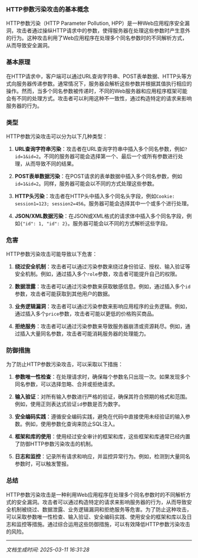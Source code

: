 ### HTTP参数污染攻击的基本概念

HTTP参数污染（HTTP Parameter Pollution, HPP）是一种Web应用程序安全漏洞，攻击者通过操纵HTTP请求中的参数，使得服务器在处理这些参数时产生意外的行为。这种攻击利用了Web应用程序在处理多个同名参数时的不同解析方式，从而导致安全漏洞。

### 基本原理

在HTTP请求中，客户端可以通过URL查询字符串、POST表单数据、HTTP头等方式向服务器传递参数。通常情况下，服务器会解析这些参数并根据其值执行相应的操作。然而，当多个同名参数被传递时，不同的Web服务器和应用程序框架可能会有不同的处理方式。攻击者可以利用这种不一致性，通过构造特定的请求来影响服务器的行为。

### 类型

HTTP参数污染攻击可以分为以下几种类型：

1. **URL查询字符串污染**：攻击者在URL查询字符串中插入多个同名参数，例如`?id=1&id=2`。不同的服务器可能会选择第一个、最后一个或所有参数进行处理，从而导致不同的结果。

2. **POST表单数据污染**：在POST请求的表单数据中插入多个同名参数，例如`id=1&id=2`。同样，服务器可能会以不同的方式处理这些参数。

3. **HTTP头污染**：攻击者在HTTP头中插入多个同名头字段，例如`Cookie: session1=123; session2=456`。服务器可能会选择其中一个或多个进行处理。

4. **JSON/XML数据污染**：在JSON或XML格式的请求体中插入多个同名字段，例如`{"id": 1, "id": 2}`。服务器可能会以不同的方式解析这些字段。

### 危害

HTTP参数污染攻击可能导致以下危害：

1. **绕过安全机制**：攻击者可以通过污染参数来绕过身份验证、授权、输入验证等安全机制。例如，通过插入多个`role`参数，攻击者可能提升自己的权限。

2. **数据泄露**：攻击者可以通过污染参数来获取敏感信息。例如，通过插入多个`id`参数，攻击者可能获取到其他用户的数据。

3. **业务逻辑漏洞**：攻击者可以通过污染参数来影响应用程序的业务逻辑。例如，通过插入多个`price`参数，攻击者可能以更低的价格购买商品。

4. **拒绝服务**：攻击者可以通过污染参数来导致服务器崩溃或资源耗尽。例如，通过插入大量同名参数，攻击者可能消耗服务器的处理能力。

### 防御措施

为了防止HTTP参数污染攻击，可以采取以下措施：

1. **参数唯一性检查**：在处理请求时，确保每个参数名只出现一次。如果发现多个同名参数，可以选择忽略、合并或拒绝请求。

2. **输入验证**：对所有输入参数进行严格的验证，确保其符合预期的格式和范围。例如，使用正则表达式验证`id`参数是否为数字。

3. **安全编码实践**：遵循安全编码实践，避免在代码中直接使用未经验证的输入参数。例如，使用参数化查询来防止SQL注入。

4. **框架和库的使用**：使用经过安全审计的框架和库，这些框架和库通常已经内置了防御HTTP参数污染攻击的机制。

5. **日志和监控**：记录所有请求和响应，并监控异常行为。例如，检测到大量同名参数时，可以触发警报。

### 总结

HTTP参数污染攻击是一种利用Web应用程序在处理多个同名参数时的不同解析方式的安全漏洞。攻击者可以通过构造特定的请求来影响服务器的行为，从而导致安全机制被绕过、数据泄露、业务逻辑漏洞和拒绝服务等危害。为了防止这种攻击，可以采取参数唯一性检查、输入验证、安全编码实践、使用安全的框架和库以及日志和监控等措施。通过综合运用这些防御措施，可以有效降低HTTP参数污染攻击的风险。

---

*文档生成时间: 2025-03-11 16:31:28*






















